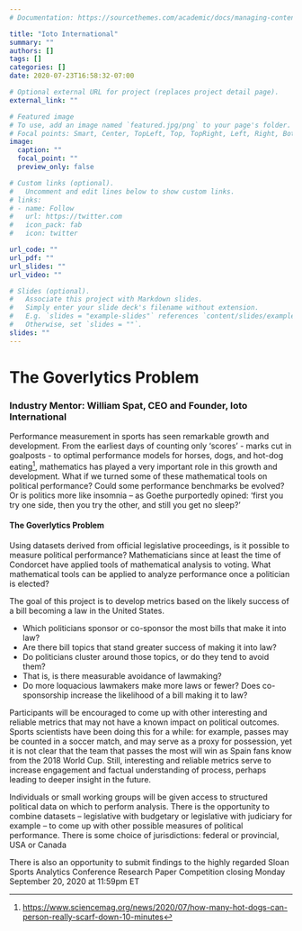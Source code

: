 ```yaml
---
# Documentation: https://sourcethemes.com/academic/docs/managing-content/

title: "Ioto International"
summary: ""
authors: []
tags: []
categories: []
date: 2020-07-23T16:58:32-07:00

# Optional external URL for project (replaces project detail page).
external_link: ""

# Featured image
# To use, add an image named `featured.jpg/png` to your page's folder.
# Focal points: Smart, Center, TopLeft, Top, TopRight, Left, Right, BottomLeft, Bottom, BottomRight.
image:
  caption: ""
  focal_point: ""
  preview_only: false

# Custom links (optional).
#   Uncomment and edit lines below to show custom links.
# links:
# - name: Follow
#   url: https://twitter.com
#   icon_pack: fab
#   icon: twitter

url_code: ""
url_pdf: ""
url_slides: ""
url_video: ""

# Slides (optional).
#   Associate this project with Markdown slides.
#   Simply enter your slide deck's filename without extension.
#   E.g. `slides = "example-slides"` references `content/slides/example-slides.md`.
#   Otherwise, set `slides = ""`.
slides: ""
---
```



# The Goverlytics Problem

### Industry Mentor: William Spat, CEO and Founder, Ioto International

Performance measurement in sports has seen remarkable growth and development.
From the earliest days of counting only ‘scores’ - marks cut in goalposts - to
optimal performance models for horses, dogs, and hot-dog eating[^1], mathematics
has played a very important role in this growth and development.  What if we
turned some of these mathematical tools on political performance?  Could some
performance benchmarks be evolved?  Or is politics more like insomnia – as
Goethe purportedly opined: ‘first you try one side, then you try the other, and
still you get no sleep?’

#### The Goverlytics Problem

Using datasets derived from official legislative proceedings, is it possible to
measure political performance?  Mathematicians since at least the time of
Condorcet have applied tools of mathematical analysis to voting.  What
mathematical tools can be applied to analyze performance once a politician is
elected?

The goal of this project is to develop metrics based on the likely success of a
bill becoming a law in the United States.

* Which politicians sponsor or co-sponsor the most bills that make it into law?  
* Are there bill topics that stand greater success of making it into law?  
* Do politicians cluster around those topics, or do they tend to avoid them?  
* That is, is there measurable avoidance of lawmaking?  
* Do more loquacious lawmakers make more laws or fewer? Does co-sponsorship
  increase the likelihood of a bill making it to law?  

Participants will be encouraged to come up with other interesting and reliable
metrics that may not have a known impact on political outcomes. Sports
scientists have been doing this for a while: for example, passes may be counted
in a soccer match, and may serve as a proxy for possession, yet it is not clear
that the team that passes the most will win as Spain fans know from the 2018
World Cup.  Still, interesting and reliable metrics serve to increase engagement
and factual understanding of process, perhaps leading to deeper
insight in the future.

Individuals or small working groups will be given access to structured political
data on which to perform analysis.  There is the opportunity to combine datasets
– legislative with budgetary or legislative with judiciary for example – to come
up with other possible measures of political performance.  There is some choice
of jurisdictions: federal or provincial, USA or Canada

There is also an opportunity to submit findings to the highly regarded Sloan
Sports Analytics Conference Research Paper Competition closing Monday September
20, 2020 at 11:59pm ET

[^1]: https://www.sciencemag.org/news/2020/07/how-many-hot-dogs-can-person-really-scarf-down-10-minutes
